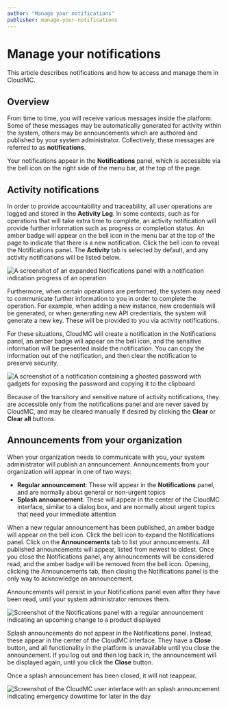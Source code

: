 ```yaml
---
author: "Manage your notifications"
publisher: manage-your-notifications
---
```


# Manage your notifications

This article describes notifications and how to access and manage them in CloudMC.

## Overview

From time to time, you will receive various messages inside the platform. Some of these messages may be automatically generated for activity within the system, others may be announcements which are authored and published by your system administrator. Collectively, these messages are referred to as **notifications**.

Your notifications appear in the **Notifications** panel, which is accessible via the bell icon on the right side of the menu bar, at the top of the page.

## Activity notifications

In order to provide accountability and traceability, all user operations are logged and stored in the **Activity Log**. In some contexts, such as for operations that will take extra time to complete, an activity notification will provide further information such as progress or completion status. An amber badge will appear on the bell icon in the menu bar at the top of the page to indicate that there is a new notification. Click the bell icon to reveal the Notifications panel. The **Activity** tab is selected by default, and any activity notifications will be listed below.

![A screenshot of an expanded Notifications panel with a notification indication progress of an operation](announcements-notificationpanel-en.png "An activity notification in the Notifications panel")

Furthermore, when certain operations are performed, the system may need to communicate further information to you in order to complete the operation. For example, when adding a new instance, new credentials will be generated, or when generating new API credentials, the system will generate a new key. These will be provided to you via activity notifications.

For these situations, CloudMC will create a notification in the Notifications panel, an amber badge will appear on the bell icon, and the sensitive information will be presented inside the notification. You can copy the information out of the notification, and then clear the notification to preserve security.

![A screenshot of a notification containing a ghosted password with gadgets for exposing the password and copying it to the clipboard](announcements-credentials-en.png "An activity notification with credentials for a new instance")

Because of the transitory and sensitive nature of activity notifications, they are accessible only from the notifications panel and are never saved by CloudMC, and may be cleared manually if desired by clicking the **Clear** or **Clear all** buttons.

## Announcements from your organization

When your organization needs to communicate with you, your system administrator will publish an announcement. Announcements from your organization will appear in one of two ways:

-   **Regular announcement**: These will appear in the **Notifications** panel, and are normally about general or non-urgent topics
-   **Splash announcement**: These will appear in the center of the CloudMC interface, similar to a dialog box, and are normally about urgent topics that need your immediate attention

When a new regular announcement has been published, an amber badge will appear on the bell icon. Click the bell icon to expand the Notifications panel. Click on the **Announcements** tab to list your announcements. All published announcements will appear, listed from newest to oldest. Once you close the Notifications panel, any announcements will be considered read, and the amber badge will be removed from the bell icon. Opening, clicking the Announcements tab, then closing the Notifications panel is the only way to acknowledge an announcement.

Announcements will persist in your Notifications panel even after they have been read, until your system administrator removes them.

![Screenshot of the Notifications panel with a regular announcement indicating an upcoming change to a product displayed](announcements-regular-en.png "Example of a regular announcement in the Notifications panel")

Splash announcements do not appear in the Notifications panel. Instead, these appear in the center of the CloudMC interface. They have a **Close** button, and all functionality in the platform is unavailable until you close the announcement. If you log out and then log back in, the announcement will be displayed again, until you click the **Close** button.

Once a splash announcement has been closed, it will not reappear.

![Screenshot of the CloudMC user interface with an splash announcement indicating emergency downtime for later in the day](announcements-splash-en.png "Example of a splash announcement in the CloudMC user interface")

